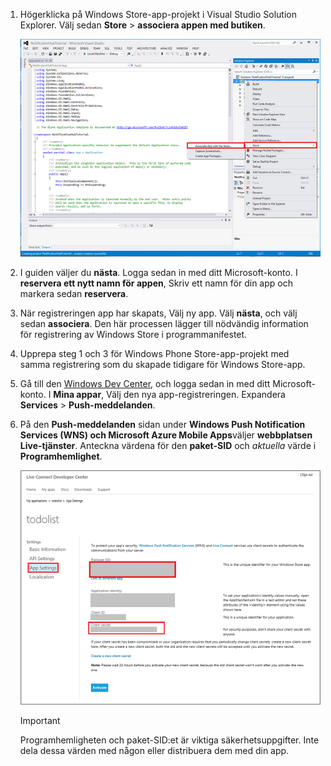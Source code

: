 
1. Högerklicka på Windows Store-app-projekt i Visual Studio Solution Explorer. Välj sedan **Store** > **associera appen med butiken**.

    ![Associera appen med Windows Store](./media/app-service-mobile-register-wns/notification-hub-associate-win8-app.png)
2. I guiden väljer du **nästa**. Logga sedan in med ditt Microsoft-konto. I **reservera ett nytt namn för appen**, Skriv ett namn för din app och markera sedan **reservera**.
3. När registreringen app har skapats, Välj ny app. Välj **nästa**, och välj sedan **associera**. Den här processen lägger till nödvändig information för registrering av Windows Store i programmanifestet.
4. Upprepa steg 1 och 3 för Windows Phone Store-app-projekt med samma registrering som du skapade tidigare för Windows Store-app.  
5. Gå till den [Windows Dev Center](https://dev.windows.com/en-us/overview), och logga sedan in med ditt Microsoft-konto. I **Mina appar**, Välj den nya app-registreringen. Expandera **Services** > **Push-meddelanden**.
6. På den **Push-meddelanden** sidan under **Windows Push Notification Services (WNS) och Microsoft Azure Mobile Apps**väljer **webbplatsen Live-tjänster**.  Anteckna värdena för den **paket-SID** och *aktuella* värde i **Programhemlighet**. 

    ![Appinställningen i developer center](./media/app-service-mobile-register-wns/mobile-services-win8-app-push-auth.png)

   > [!IMPORTANT]
   > Programhemligheten och paket-SID:et är viktiga säkerhetsuppgifter. Inte dela dessa värden med någon eller distribuera dem med din app.
   >
   >
